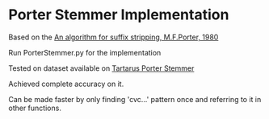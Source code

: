 # Porter Stemmer Implementation
Based on the [An algorithm for suffix stripping, M.F.Porter, 1980](https://tartarus.org/martin/PorterStemmer/def.txt)

Run PorterStemmer.py for the implementation

Tested on dataset available on [Tartarus Porter Stemmer](https://tartarus.org/martin/PorterStemmer/)

Achieved complete accuracy on it.

Can be made faster by only finding 'cvc...' pattern once and referring to it in other functions.


